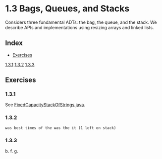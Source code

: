# 1.3 Bags, Queues, and Stacks
Considers three fundamental ADTs: the bag, the queue, and the stack. We describe APIs and implementations using resizing arrays and linked lists.

## Index
- [Exercises](#exercises)

[1.3.1](#131) [1.3.2](#132) [1.3.3](#133)

## Exercises
### 1.3.1
See [FixedCapacityStackOfStrings.java](https://algs4.cs.princeton.edu/13stacks/FixedCapacityStackOfStrings.java).
### 1.3.2
```
was best times of the was the it (1 left on stack)

```
### 1.3.3
b. f. g. 
